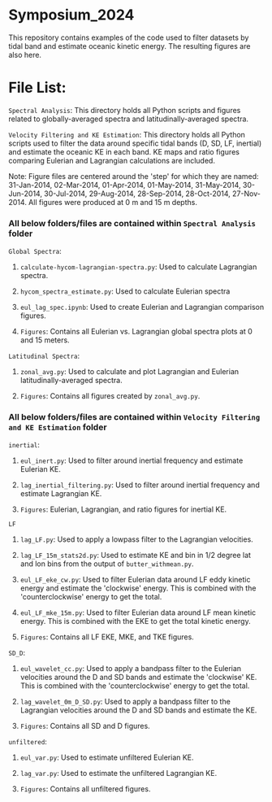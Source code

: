 # Symposium_2024
This repository contains examples of the code used to filter datasets by tidal band and estimate oceanic kinetic energy. The resulting figures are also here.

# File List:
`Spectral Analysis`: This directory holds all Python scripts and figures related to globally-averaged spectra and latitudinally-averaged spectra.

`Velocity Filtering and KE Estimation`: This directory holds all Python scripts used to filter the data around specific tidal bands (D, SD, LF, inertial) and estimate the oceanic KE in each band. KE maps and ratio figures comparing Eulerian and Lagrangian calculations are included.

Note: Figure files are centered around the 'step' for which they are named: 31-Jan-2014, 02-Mar-2014, 01-Apr-2014, 01-May-2014, 31-May-2014, 30-Jun-2014, 30-Jul-2014, 29-Aug-2014, 28-Sep-2014, 28-Oct-2014, 27-Nov-2014. All figures were produced at 0 m and 15 m depths.

### All below folders/files are contained within `Spectral Analysis` folder
`Global Spectra`: 

1) `calculate-hycom-lagrangian-spectra.py`: Used to calculate Lagrangian spectra.

2) `hycom_spectra_estimate.py`: Used to calculate Eulerian spectra

3) `eul_lag_spec.ipynb`: Used to create Eulerian and Lagrangian comparison figures.

4) `Figures`: Contains all Eulerian vs. Lagrangian global spectra plots at 0 and 15 meters.

`Latitudinal Spectra`:

1) `zonal_avg.py`: Used to calculate and plot Lagrangian and Eulerian latitudinally-averaged spectra.

2) `Figures`: Contains all figures created by `zonal_avg.py`.

### All below folders/files are contained within `Velocity Filtering and KE Estimation` folder
`inertial`:

1) `eul_inert.py`: Used to filter around inertial frequency and estimate Eulerian KE.

2) `lag_inertial_filtering.py`: Used to filter around inertial frequency and estimate Lagrangian KE.

3) `Figures`: Eulerian, Lagrangian, and ratio figures for inertial KE.

`LF`

1) `lag_LF.py`: Used to apply a lowpass filter to the Lagrangian velocities.

2) `lag_LF_15m_stats2d.py`: Used to estimate KE and bin in 1/2 degree lat and lon bins from the output of `butter_withmean.py`.

3) `eul_LF_eke_cw.py`: Used to filter Eulerian data around LF eddy kinetic energy and estimate the 'clockwise' energy. This is combined with the 'counterclockwise' energy to get the total.

4) `eul_LF_mke_15m.py`: Used to filter Eulerian data around LF mean kinetic energy. This is combined with the EKE to get the total kinetic energy.

5) `Figures`: Contains all LF EKE, MKE, and TKE figures.

`SD_D`:

1) `eul_wavelet_cc.py`: Used to apply a bandpass filter to the Eulerian velocities around the D and SD bands and estimate the 'clockwise' KE. This is combined with the 'counterclockwise' energy to get the total.

2) `lag_wavelet_0m_D_SD.py`: Used to apply a bandpass filter to the Lagrangian velocities around the D and SD bands and estimate the KE.

3) `Figures`: Contains all SD and D figures.

`unfiltered`:

1) `eul_var.py`: Used to estimate unfiltered Eulerian KE.

2) `lag_var.py`: Used to estimate the unfiltered Lagrangian KE.

3) `Figures`: Contains all unfiltered figures.

